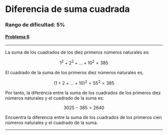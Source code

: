 # Diferencia de suma cuadrada

### Rango de dificultad: 5%

#### [Problema 6](https://projecteuler.net/problem=6)

---

La suma de los cuadrados de los diez primeros números naturales es:

$$
1^2 + 2^2 + \ldots + 10^2 = 385
$$

El cuadrado de la suma de los primeros diez números naturales es,

$$
(1 + 2 + \ldots + 10)^2 = 55^2 = 385
$$

Por tanto, la diferencia entre la suma de los cuadrados de los primeros diez números naturales y el cuadrado de la suma es:

$$
3025 - 385 = 2640
$$

Encuentra la diferencia entre la suma de los cuadrados de los primeros cien números naturales y el cuadrado de la suma.


---